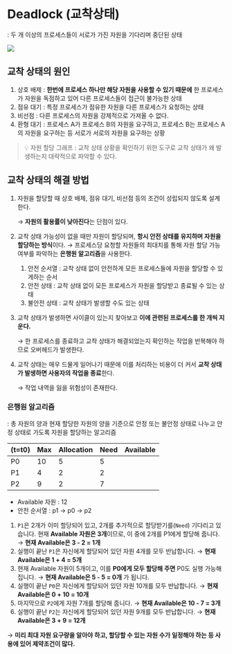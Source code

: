 # Deadlock (교착상태)

: 두 개 이상의 프로세스들이 서로가 가진 자원을 기다리며 중단된 상태

![](https://img1.daumcdn.net/thumb/R1280x0/?scode=mtistory2&fname=https%3A%2F%2Fblog.kakaocdn.net%2Fdn%2FbHk2ju%2Fbtr7s3JYoPj%2FOLlYSJ7c8yxjr6910nUvsK%2Fimg.png)

## 교착 상태의 원인

1. 상호 배제 : **한번에 프로세스 하나만 해당 자원을 사용할 수 있기 때문에** 한 프로세스가 자원을 독점하고 있어 다른 프로세스들이 접근이 불가능한 상태
2. 점유 대기 : 특정 프로세스가 점유한 자원을 다른 프로세스가 요청하는 상태
3. 비선점 : 다른 프로세스의 자원을 강제적으로 가져올 수 없다.
4. 환형 대기 : 프로세스 A가 프로세스 B의 자원을 요구하고, 프로세스 B는 프로세스 A의 자원을 요구하는 등 서로가 서로의 자원을 요구하는 상황


> 💡 자원 할당 그래프 : 교착 상태 상황을 확인하기 위한 도구로 교착 상태가 왜 발생하는지 대략적으로 파악할 수 있다.


## 교착 상태의 해결 방법

1. 자원을 할당할 때 상호 배제, 점유 대기, 비선점 등의 조건이 성립되지 않도록 설계한다.
    
    → **자원의 활용률이 낮아진다**는 단점이 있다.
    
2. 교착 상태 가능성이 없을 때만 자원이 할당되며, **항시 안전 상태를 유지하며 자원을 할당하는 방식**이다.
→ 프로세스당 요청할 자원들의 최대치를 통해 자원 할당 가능 여부를 파악하는 **은행원 알고리즘**을 사용한다.
    1. 안전 순서열 : 교착 상태 없이 안전하게 모든 프로세스들에 자원을 할당할 수 있게하는 순서
    2. 안전 상태 : 교착 상태 없이 모든 프로세스가 자원을 할당받고 종료될 수 있는 상태
    3. 불안전 상태 : 교착 상태가 발생할 수도 있는 상태
3. 교착 상태가 발생하면 사이클이 있는지 찾아보고 **이에 관련된 프로세스를 한 개씩 지운다.**
    
    → 한 프로세스를 종료하고 교착 상태가 해결되었는지 확인하는 작업을 반복해야 하므로 오버헤드가 발생한다.
    
4. 교착 상태는 매우 드물게 일어나기 때문에 이를 처리하는 비용이 더 커서 **교착 상태가 발생하면 사용자의 작업을 종료**한다.
    
    → 작업 내역을 잃을 위험성이 존재한다.
    

### 은행원 알고리즘

: 총 자원의 양과 현재 할당한 자원의 양을 기준으로 안정 또는 불안정 상태로 나누고 안정 상태로 가도록 자원을 할당하는 알고리즘

| (t=t0) | Max | Allocation | Need | Available |
|--------|-----|------------|------|-----------|
| P0     | 10  | 5          | 5    |          |
| P1     | 4   | 2          | 2    |           |
| P2     | 9   | 2          | 7    |           |


- Available 자원 : 12
- 안전 순서열 : p1 → p0 → p2

1. `P1`은 2개가 이미 할당되어 있고, 2개를 추가적으로 할당받기를(`Need`) 기다리고 있습니다. 현재 **Available 자원은 3개**이므로, 이 중에 2개를 P1에게 할당해 줍니다. → **현재 Available은 3 - 2 = 1개**
2. 실행이 끝난 `P1`은 자신에게 할당되어 있던 자원 4개를 모두 반납합니다. → **현재 Available은 1 + 4 = 5개**
3. 현재 Available 자원이 5개이고, 이를 **P0에게 모두 할당해 주면** P0도 실행 가능해집니다. → **현재 Available은 5 - 5 = 0개** 가 됩니다.
4. 실행이 끝난 `P0`은 자신에게 할당되어 있던 자원 10개를 모두 반납합니다. → **현재 Available은 0 + 10 = 10개**
5. 마지막으로 `P2`에게 자원 7개를 할당해 줍니다. → **현재 Available은 10 - 7 = 3개**
6. 실행이 끝난 `P2`는 자신에게 할당되어 있던 자원 9개를 모두 반납합니다. → **현재 Available은 3 + 9 = 12개**

→ **미리 최대 자원 요구량을 알아야 하고, 할당할 수 있는 자원 수가 일정해야 하는 등 사용에 있어 제약조건이 많다.**